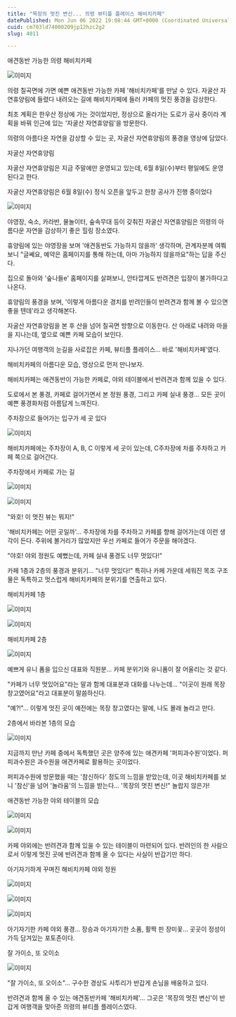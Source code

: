 ```yaml
---
title: "목장의 멋진 변신... 의령 뷰티플 플레이스 해비치카페"
datePublished: Mon Jun 06 2022 19:08:44 GMT+0000 (Coordinated Universal Time)
cuid: cm703ld74000209jp12hzc2g2
slug: 4011

---
```



애견동반 가능한 의령 해비치카페

![이미지](https://cdn.hashnode.com/res/hashnode/image/upload/v1739255090086/0cd039d5-ec21-4307-8bd2-90a72e8139b2.jpeg)

의령 칠곡면에 가면 예쁜 애견동반 가능한 카페 '해비치카페'를 만날 수 있다. 자굴산 자연휴양림에 들렸다 내려오는 길에 해비치카페에 들러 카페의 멋진 풍경을 감상한다.

최초 계획은 한우산 정상에 가는 것이었지만, 정상으로 올라가는 도로가 공사 중이라 계획을 바꿔 인근에 있는 '자굴산 자연휴양림'을 방문한다.

의령의 아름다운 자연을 감상할 수 있는 곳, 자굴산 자연휴양림의 풍경을 영상에 담았다.

자굴산 자연휴양림

자굴산 자연휴양림은 지금 주말에만 운영되고 있는데, 6월 8일(수)부터 평일에도 운영된다고 한다.

자굴산 자연휴양림은 6월 8일(수) 정식 오픈을 앞두고 한창 공사가 진행 중이었다

![이미지](https://cdn.hashnode.com/res/hashnode/image/upload/v1739255092222/70803edd-a214-45b9-9f22-7e9fff1ff44a.jpeg)

야영장, 숙소, 카라반, 물놀이터, 숲속무대 등이 갖춰진 자굴산 자연휴양림은 의령의 아름다운 자연을 감상하기 좋은 힐링 장소였다.

휴양림에 있는 야영장을 보며 '애견동반도 가능하지 않을까' 생각하며, 관계자분께 여쭤보니 "글쎄요, 예약은 홈페이지를 통해 하는데, 아마 가능하지 않을까요"하는 답을 주신다.

집으로 돌아와 '숲나들e' 홈페이지를 살펴보니, 안타깝게도 반려견은 입장이 불가하다고 나온다.

휴양림의 풍경을 보며, '이렇게 아름다운 경치를 반려인들이 반려견과 함께 볼 수 있으면 좋을 텐데'라고 생각해본다.

자굴산 자연휴양림을 본 후 산을 넘어 칠곡면 방향으로 이동한다. 산 아래로 내려와 마을을 지나는데, 옆으로 예쁜 카페 모습이 보인다.

지나가던 여행객의 눈길을 사로잡은 카페, 뷰티플 플레이스... 바로 '해비치카페'였다.

해비치카페의 아름다운 모습, 영상으로 먼저 만나보자.

해비치카페는 애견동반이 가능한 카페로, 야외 테이블에서 반려견과 함께 있을 수 있다.

도로에서 본 풍경, 카페로 걸어가면서 본 정원 풍경, 그리고 카페 실내 풍경... 모든 곳이 예쁜 풍경화처럼 아름답게 느껴진다.

주차장으로 들어가는 입구가 세 곳 있다

![이미지](https://cdn.hashnode.com/res/hashnode/image/upload/v1739255094454/5b5c9301-440c-410c-8216-b015be65abac.jpeg)

해비치카페에는 주차장이 A, B, C 이렇게 세 곳이 있는데, C주차장에 차를 주차하고 카페 쪽으로 걸어간다.

주차장에서 카페로 가는 길

![이미지](https://cdn.hashnode.com/res/hashnode/image/upload/v1739255096763/b9696eab-08bd-4084-98cd-2470d0e13b48.jpeg)

![이미지](https://cdn.hashnode.com/res/hashnode/image/upload/v1739255099152/270ee4cb-2d9f-4bad-a9b1-5790fd6ba55f.jpeg)

"와호! 이 멋진 뷰는 뭐지!"

'해비치카페는 어떤 곳일까'... 주차장에 차를 주차하고 카페를 향해 걸어가는데 이런 생각이 든다. 주위에 볼거리가 많았지만 우선 카페로 들어가 주문을 해야겠다.

"야호! 야외 정원도 예뻤는데, 카페 실내 풍경도 너무 멋있다!"

카페 1층과 2층의 풍경과 분위기... "너무 멋있다!" 특히나 카페 가운데 세워진 목조 구조물은 독특하고 멋스럽게 해비치카페의 분위기를 연출하고 있다.

해비치카페 1층

![이미지](https://cdn.hashnode.com/res/hashnode/image/upload/v1739255101222/c62e766f-6506-468e-83c7-28f8a5e44f21.jpeg)

![이미지](https://cdn.hashnode.com/res/hashnode/image/upload/v1739255103380/c437c1a6-1fdc-479c-a2ec-0dbeaf96fa50.jpeg)

해비치카페 2층

![이미지](https://cdn.hashnode.com/res/hashnode/image/upload/v1739255105218/8ee80744-8eea-45dd-9287-b3fa0abd9731.jpeg)

예쁘게 유니 폼을 입으신 대표와 직원분... 카페 분위기와 유니폼이 잘 어울리는 것 같다.

"카페가 너무 멋있어요"라는 말과 함께 대표분과 대화를 나누는데... "이곳이 원래 목장 창고였어요"라고 대표분이 말씀하신다.

"예?!"... 이렇게 멋진 곳이 예전에는 목장 창고였다는 말에, 나도 몰래 놀라고 만다.

2층에서 바라본 1층의 모습

![이미지](https://cdn.hashnode.com/res/hashnode/image/upload/v1739255107285/fe9cec84-c3e0-47ba-a51f-83a31ab83560.jpeg)

지금까지 만난 카페 중에서 독특했던 곳은 양주에 있는 애견카페 '퍼피과수원'이었다. 퍼피과수원은 과수원을 애견카페로 활용하는 곳이었다.

퍼피과수원에 방문했을 때는 '참신하다' 정도의 느낌을 받았는데, 이곳 해비치카페를 보니 '참신'을 넘어 '놀라움'의 느낌을 받는다... '목장의 멋진 변신!" 놀랍지 않은가!

애견동반 가능한 야외 테이블의 모습

![이미지](https://cdn.hashnode.com/res/hashnode/image/upload/v1739255109542/e44f3f6d-a220-4ee4-8e26-82940932b413.jpeg)

![이미지](https://cdn.hashnode.com/res/hashnode/image/upload/v1739255111690/ff41d426-4f39-43fc-9685-7e0314bffdaf.jpeg)

카페 야외에는 반려견과 함께 있을 수 있는 테이블이 마련되어 있다. 반려인의 한 사람으로서 이렇게 멋진 곳에 반려견과 함께 올 수 있다는 사실이 반갑기만 하다.

아기자기하게 꾸며진 해비치카페 야외 정원

![이미지](https://cdn.hashnode.com/res/hashnode/image/upload/v1739255113835/4d4d6491-65b0-4850-b26f-92f3fff46f57.jpeg)

![이미지](https://cdn.hashnode.com/res/hashnode/image/upload/v1739255116228/7d562bc0-1b51-44ee-9671-b6e2090ca012.jpeg)

![이미지](https://cdn.hashnode.com/res/hashnode/image/upload/v1739255118420/28da669b-b022-4cda-a4b5-03a0f4d7cbf4.jpeg)

아기자기한 카페 야외 풍경... 장승과 아기자기한 소품, 활짝 핀 장미꽃... 곳곳이 정성이 가득 담겨있는 포토존이다.

잘 가이소, 또 오이소

![이미지](https://cdn.hashnode.com/res/hashnode/image/upload/v1739255120640/bf8e132a-b9b5-4478-9f48-43feaa8090ce.jpeg)

"잘 가이소, 또 오이소"... 구수한 경상도 사투리가 반갑게 손님을 배웅하고 있다.

반려견과 함께 올 수 있는 애견동반카페 '해비치카페'... 그곳은 '목장의 멋진 변신'이 반갑게 여행객을 맞아준 의령의 뷰티플 플레이스였다.